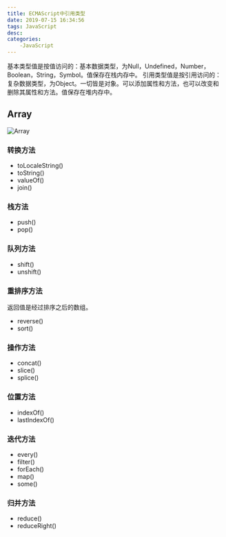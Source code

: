 ```yaml
---
title: ECMAScript中引用类型
date: 2019-07-15 16:34:56
tags: JavaScript
desc:
categories:
	-JavaScript
---
```


基本类型值是按值访问的：基本数据类型，为Null，Undefined，Number，Boolean，String，Symbol。值保存在栈内存中。
引用类型值是按引用访问的：复杂数据类型，为Object。一切皆是对象。可以添加属性和方法，也可以改变和删除其属性和方法。值保存在堆内存中。

<!-- 阅读更多 -->

## Array
![Array](https://github.com/FeiYangbuMian/imgUpload/raw/master/forBlog/2019-07-15_163649.jpg)
### 转换方法
- toLocaleString()
- toString()
- valueOf()
- join()

### 栈方法
- push()
- pop()

### 队列方法
- shift()
- unshift()

### 重排序方法
返回值是经过排序之后的数组。
- reverse()
- sort()

### 操作方法
- concat()
- slice()
- splice()

### 位置方法
- indexOf()
- lastIndexOf()

### 迭代方法
- every()
- filter()
- forEach()
- map()
- some()

### 归并方法
- reduce()
- reduceRight()